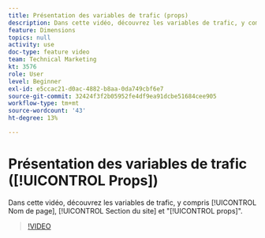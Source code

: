 ```yaml
---
title: Présentation des variables de trafic (props)
description: Dans cette vidéo, découvrez les variables de trafic, y compris le nom de page, la section du site et les "props".
feature: Dimensions
topics: null
activity: use
doc-type: feature video
team: Technical Marketing
kt: 3576
role: User
level: Beginner
exl-id: e5ccac21-d0ac-4882-b8aa-0da749cbf6e7
source-git-commit: 32424f3f2b05952fe4df9ea91dcbe51684cee905
workflow-type: tm+mt
source-wordcount: '43'
ht-degree: 13%

---
```


# Présentation des variables de trafic ([!UICONTROL Props])

Dans cette vidéo, découvrez les variables de trafic, y compris [!UICONTROL Nom de page], [!UICONTROL Section du site] et &quot;[!UICONTROL props]&quot;.

>[!VIDEO](https://video.tv.adobe.com/v/28767/?quality=12)
